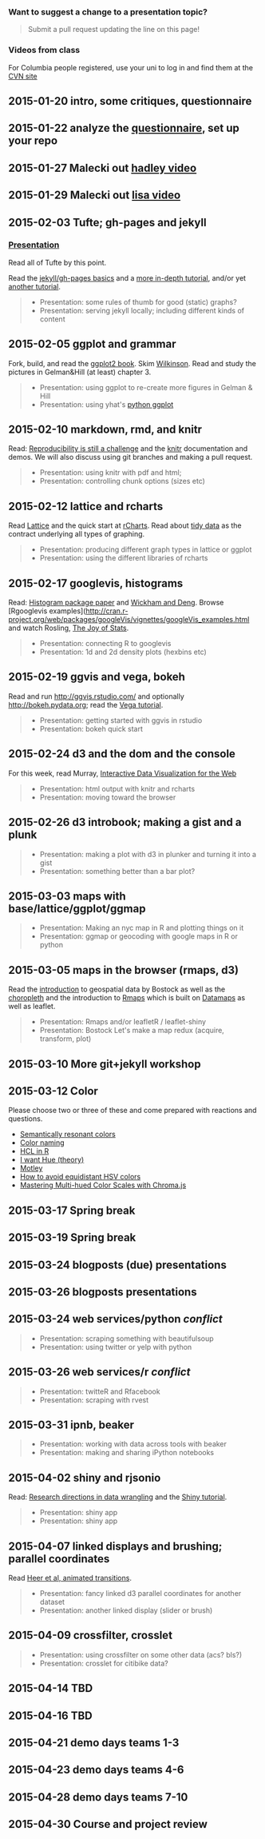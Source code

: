 ### Want to suggest a change to a presentation topic?
> Submit a pull request updating the line on this page!

### Videos from class
For Columbia people registered, use your uni to log in and find them at the [CVN site](https://video.cvn.columbia.edu/channel/STAT_W4701_S15/26924701)


## 2015-01-20 intro, some critiques, questionnaire
## 2015-01-22 analyze the [questionnaire](https://docs.google.com/spreadsheets/d/19a0O6C14zButypjcnWictvKWeyPjPjQdrps-UXzPDf8/), set up your repo
             
## 2015-01-27 **Malecki out** [hadley video](https://www.youtube.com/watch?v=TaxJwC_MP9Q)
## 2015-01-29 **Malecki out** [lisa video](https://archive.org/details/WhatMakesAGoodDataVisualization)
             
## 2015-02-03 Tufte; gh-pages and jekyll
### [Presentation](http://www.slottr.com/sheets/76533)
Read all of Tufte by this point.

Read the [jekyll/gh-pages basics](https://pages.github.com/) and a [more in-depth tutorial](http://www.smashingmagazine.com/2014/08/01/build-blog-jekyll-github-pages/), and/or yet [another tutorial](http://24ways.org/2013/get-started-with-github-pages/).

> - Presentation: some rules of thumb for good (static) graphs?
> - Presentation: serving jekyll locally; including different kinds of content
   
## 2015-02-05 ggplot and grammar

Fork, build, and read the [ggplot2 book](https://github.com/hadley/ggplot2-book). Skim [Wilkinson](http://link.springer.com.ezproxy.cul.columbia.edu/book/10.1007/0-387-28695-0). Read and study the pictures in Gelman&Hill (at least) chapter 3.

> - Presentation: using ggplot to re-create more figures in Gelman & Hill
> - Presentation: using yhat's [python ggplot](http://ggplot.yhathq.com/)

          
## 2015-02-10 markdown, rmd, and knitr

Read: [Reproducibility is still a challenge](http://ropensci.org/blog/2014/06/09/reproducibility/) and the [knitr](http://yihui.name/knitr/) documentation and demos. We will also discuss using git branches and making a pull request.

> - Presentation: using knitr with pdf and html; 
> - Presentation: controlling chunk options (sizes etc)

## 2015-02-12 lattice and rcharts

Read [Lattice](http://link.springer.com.ezproxy.cul.columbia.edu/book/10.1007/978-0-387-75969-2) and the quick start at [rCharts](http://rcharts.io). Read about [tidy data](http://vita.had.co.nz/papers/tidy-data.pdf) as the contract underlying all types of graphing.

> - Presentation: producing different graph types in lattice or ggplot
> - Presentation: using the different libraries of rcharts

## 2015-02-17 googlevis, histograms

Read: [Histogram package paper](http://cran.r-project.org/web/packages/histogram/histogram.pdf) and [Wickham and Deng](http://vita.had.co.nz/papers/density-estimation.pdf). Browse [Rgooglevis examples](http://cran.r-project.org/web/packages/googleVis/vignettes/googleVis_examples.html and watch Rosling, [The Joy of Stats](http://www.gapminder.org/videos/the-joy-of-stats/).

> - Presentation: connecting R to googlevis
> - Presentation: 1d and 2d density plots (hexbins etc)

## 2015-02-19 ggvis and vega, bokeh

Read and run http://ggvis.rstudio.com/ and optionally http://bokeh.pydata.org; read the [Vega tutorial](http://trifacta.github.io/vega/).

> - Presentation: getting started with ggvis in rstudio
> - Presentation: bokeh quick start

## 2015-02-24 d3 and the dom and the console

For this week, read Murray, [Interactive Data Visualization for the Web](http://chimera.labs.oreilly.com/books/1230000000345/)

> - Presentation: html output with knitr and rcharts
> - Presentation: moving toward the browser

## 2015-02-26 d3 introbook; making a gist and a plunk

> - Presentation: making a plot with d3 in plunker and turning it into a gist
> - Presentation: something better than a bar plot?
             
## 2015-03-03 maps with base/lattice/ggplot/ggmap

> - Presentation: Making an nyc map in R and plotting things on it
> - Presentation: ggmap or geocoding with google maps in R or python

## 2015-03-05 maps in the browser (rmaps, d3)

Read the [introduction](http://bost.ocks.org/mike/map/) to geospatial data by Bostock as well as the [choropleth](http://bl.ocks.org/mbostock/4060606) and the introduction to [Rmaps](http://rmaps.github.io) which is built on [Datamaps](http://datamaps.github.io) as well as leaflet. 

> - Presentation: Rmaps and/or leafletR / leaflet-shiny
> - Presentation: Bostock Let's make a map redux (acquire, transform, plot)
             
## 2015-03-10 More git+jekyll workshop

## 2015-03-12 Color

Please choose two or three of these and come prepared with reactions and questions.

- [Semantically resonant colors](http://idl.cs.washington.edu/papers/semantically-resonant-colors)
- [Color naming](http://idl.cs.washington.edu/papers/color-naming-models)
- [HCL in R](http://cran.r-project.org/web/packages/colorspace/vignettes/hcl-colors.pdf)
- [I want Hue (theory)](http://tools.medialab.sciences-po.fr/iwanthue/theory.php)
- [Motley](http://onlinelibrary.wiley.com/doi/10.1002/col.20559/abstract)
- [How to avoid equidistant HSV colors](http://vis4.net/blog/posts/avoid-equidistant-hsv-colors/)
- [Mastering Multi-hued Color Scales with Chroma.js](https://vis4.net/blog/posts/mastering-multi-hued-color-scales/)

             
## 2015-03-17 **Spring break** 
## 2015-03-19 **Spring break**

## 2015-03-24 blogposts (due) presentations
## 2015-03-26 blogposts presentations

             
## 2015-03-24 web services/python *conflict*

> - Presentation: scraping something with beautifulsoup
> - Presentation: using twitter or yelp with python

## 2015-03-26 web services/r *conflict*

> - Presentation: twitteR and Rfacebook
> - Presentation: scraping with rvest
             
## 2015-03-31 ipnb, beaker

> - Presentation: working with data across tools with beaker
> - Presentation: making and sharing iPython notebooks

## 2015-04-02 shiny and rjsonio

Read: [Research directions in data wrangling](http://idl.cs.washington.edu/papers/data-wrangling) and the [Shiny tutorial](http://shiny.rstudio.com).

> - Presentation: shiny app
> - Presentation: shiny app
             
## 2015-04-07 linked displays and brushing; parallel coordinates

Read [Heer et al, animated transitions](http://idl.cs.washington.edu/papers/animated-transitions/).

> - Presentation: fancy linked d3 parallel coordinates for another dataset
> - Presentation: another linked display (slider or brush)

## 2015-04-09 crossfilter, crosslet

> - Presentation: using crossfilter on some other data (acs? bls?)
> - Presentation: crosslet for citibike data?

## 2015-04-14 TBD

## 2015-04-16 TBD

## 2015-04-21 demo days teams 1-3
## 2015-04-23 demo days teams 4-6
             
## 2015-04-28 demo days teams 7-10
## 2015-04-30 Course and project review
